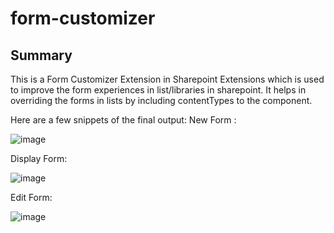 # form-customizer

## Summary

This is a Form Customizer Extension in Sharepoint Extensions which is used to improve the form experiences in list/libraries in sharepoint.
It helps in overriding the forms in lists by including contentTypes to the component.

Here are a few snippets of the final output:
New Form :

![image](https://github.com/user-attachments/assets/ed177a5b-437b-44a2-b2e2-1086ddab5c54)

Display Form:

![image](https://github.com/user-attachments/assets/a60dec14-d9c7-4b56-8e35-2babcb9cd000)

Edit Form:

![image](https://github.com/user-attachments/assets/b1e84847-6ec0-494f-860b-4f197d3e974d)







